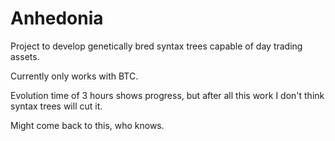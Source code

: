 # Anhedonia

Project to develop genetically bred syntax trees capable of day trading assets. 

Currently only works with BTC. 

Evolution time of 3 hours shows progress, but after all this work I don't think syntax trees will cut it. 

Might come back to this, who knows. 
